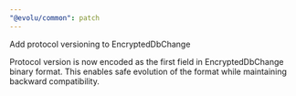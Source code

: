 ```yaml
---
"@evolu/common": patch
---
```


Add protocol versioning to EncryptedDbChange

Protocol version is now encoded as the first field in EncryptedDbChange binary format. This enables safe evolution of the format while maintaining backward compatibility.
